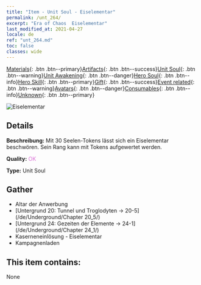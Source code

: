 ```yaml
---
title: "Item - Unit Soul - Eiselementar"
permalink: /unt_264/
excerpt: "Era of Chaos  Eiselementar"
last_modified_at: 2021-04-27
locale: de
ref: "unt_264.md"
toc: false
classes: wide
---
```

 [Materials](/ItemsDE/){: .btn .btn--primary}[Artifacts](/ItemsDE/Artifacts/){: .btn .btn--success}[Unit Soul](/ItemsDE/UnitSoul/){: .btn .btn--warning}[Unit Awakening](/ItemsDE/UnitAwakening/){: .btn .btn--danger}[Hero Soul](/ItemsDE/HeroSoul/){: .btn .btn--info}[Hero Skill](/ItemsDE/HeroSkill/){: .btn .btn--primary}[Gift](/ItemsDE/Gift/){: .btn .btn--success}[Event related](/ItemsDE/Events/){: .btn .btn--warning}[Avatars](/ItemsDE/Avatars/){: .btn .btn--danger}[Consumables](/ItemsDE/Consumables/){: .btn .btn--info}[Unknown](/ItemsDE/Unknown/){: .btn .btn--primary}

 ![Eiselementar](/images/u/ti_bingyuansu2.jpg)

## Details
 **Beschreibung:** Mit 30 Seelen-Tokens lässt sich ein Eiselementar beschwören. Sein Rang kann mit Tokens aufgewertet werden.

 **Quality:** <span style="color: #DA70D6">OK</span>

 **Type:** Unit Soul

## Gather

*    Altar der Anwerbung 
*    [Untergrund 20: Tunnel und Troglodyten -> 20-5](/de/Underground/Chapter 20_5/) 
*    [Untergrund 24: Gezeiten der Elemente -> 24-1](/de/Underground/Chapter 24_1/) 
*    Kaserneneinlösung - Eiselementar 
*    Kampagnenladen 

## This item contains:

  None

